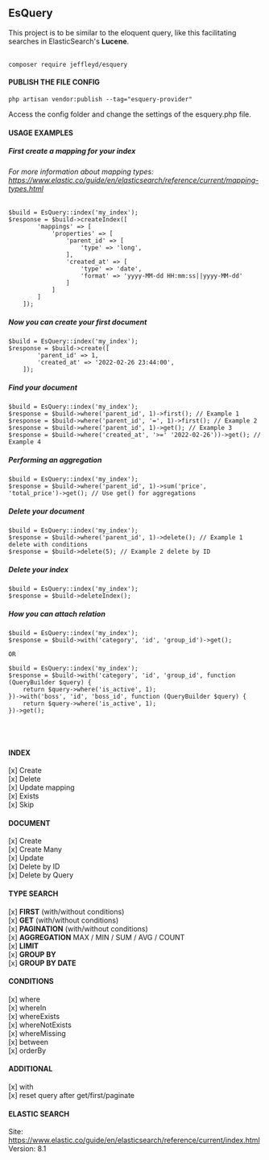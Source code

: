 ## EsQuery
This project is to be similar to the eloquent query, like this
facilitating searches in ElasticSearch's <strong>Lucene</strong>.
<br><br>

```
composer require jeffleyd/esquery
```

#### PUBLISH THE FILE CONFIG

```
php artisan vendor:publish --tag="esquery-provider"
```

Access the config folder and change the settings of the esquery.php file.

#### USAGE EXAMPLES
##### First create a mapping for your index
###### For more information about mapping types: https://www.elastic.co/guide/en/elasticsearch/reference/current/mapping-types.html

```
$build = EsQuery::index('my_index');
$response = $build->createIndex([
        'mappings' => [
            'properties' => [
                'parent_id' => [
                    'type' => 'long',
                ],
                'created_at' => [
                    'type' => 'date',
                    'format' => 'yyyy-MM-dd HH:mm:ss||yyyy-MM-dd'
                ]
            ]
        ]
    ]);
```

##### Now you can create your first document

```
$build = EsQuery::index('my_index');
$response = $build->create([
        'parent_id' => 1,
        'created_at' => '2022-02-26 23:44:00',
    ]);
```

##### Find your document
```
$build = EsQuery::index('my_index');
$response = $build->where('parent_id', 1)->first(); // Example 1
$response = $build->where('parent_id', '=', 1)->first(); // Example 2
$response = $build->where('parent_id', 1)->get(); // Example 3
$response = $build->where('created_at', '>=' '2022-02-26'))->get(); // Example 4
```

##### Performing an aggregation
```
$build = EsQuery::index('my_index');
$response = $build->where('parent_id', 1)->sum('price', 'total_price')->get(); // Use get() for aggregations
```

##### Delete your document
```
$build = EsQuery::index('my_index');
$response = $build->where('parent_id', 1)->delete(); // Example 1 delete with conditions
$response = $build->delete(5); // Example 2 delete by ID
```

##### Delete your index
```
$build = EsQuery::index('my_index');
$response = $build->deleteIndex(); 
```

##### How you can attach relation
```
$build = EsQuery::index('my_index');
$response = $build->with('category', 'id', 'group_id')->get();

OR

$build = EsQuery::index('my_index');
$response = $build->with('category', 'id', 'group_id', function (QueryBuilder $query) {
    return $query->where('is_active', 1);
})->with('boss', 'id', 'boss_id', function (QueryBuilder $query) {
    return $query->where('is_active', 1);
})->get();
```

<br><br>
#### INDEX
[x] Create <br>
[x] Delete <br>
[x] Update mapping <br>
[x] Exists <br>
[x] Skip <br>

#### DOCUMENT
[x] Create <br>
[x] Create Many <br>
[x] Update <br>
[x] Delete by ID <br>
[x] Delete by Query <br>

#### TYPE SEARCH
[x] <strong>FIRST</strong> (with/without conditions) <br>
[x] <strong>GET</strong> (with/without conditions) <br>
[x] <strong>PAGINATION</strong> (with/without conditions) <br>
[x] <strong>AGGREGATION</strong> MAX / MIN / SUM / AVG / COUNT <br>
[x] <strong>LIMIT</strong><br>
[x] <strong>GROUP BY</strong><br>
[x] <strong>GROUP BY DATE</strong><br>

#### CONDITIONS
[x] where <br>
[x] whereIn <br>
[x] whereExists <br>
[x] whereNotExists <br>
[x] whereMissing <br>
[x] between <br>
[x] orderBy <br>

#### ADDITIONAL
[x] with <br>
[x] reset query after get/first/paginate <br>

#### ELASTIC SEARCH
Site: https://www.elastic.co/guide/en/elasticsearch/reference/current/index.html
<br>Version: 8.1
